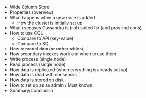 - Wide Column Store
- Properties (overview)
- What happens when a new node is added
  - How the cluster is initially set up
- What usecases Cassandra is (not) suited for (and pros and cons)
- How to use CQL
  - Compare to API (key-value)
  - Compare to SQL
- How to model data (or rather tables)
- How secondary indexes work and when to use them
- Write process (single node)
- Read process (single node)
- How data is replicated (when everything is already set up)
- How data is read with consensus
- How data is stored on disk
- How to set up as an admin / Must knows
- Summary/Conclusion
